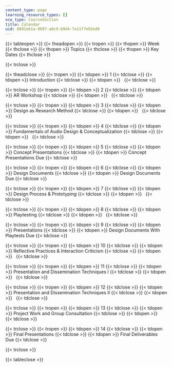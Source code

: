 ```yaml
---
content_type: page
learning_resource_types: []
ocw_type: CourseSection
title: Calendar
uid: 8891e61a-9697-a0c9-b9d4-7a11f7e92ed9
---
```


{{< tableopen >}}
{{< theadopen >}}
{{< tropen >}}
{{< thopen >}}
Week
{{< thclose >}}
{{< thopen >}}
Topics
{{< thclose >}}
{{< thopen >}}
Key Dates
{{< thclose >}}

{{< trclose >}}

{{< theadclose >}}
{{< tropen >}}
{{< tdopen >}}
1
{{< tdclose >}}
{{< tdopen >}}
Introduction
{{< tdclose >}}
{{< tdopen >}}
 
{{< tdclose >}}

{{< trclose >}}
{{< tropen >}}
{{< tdopen >}}
2
{{< tdclose >}}
{{< tdopen >}}
AR Workshop
{{< tdclose >}}
{{< tdopen >}}
 
{{< tdclose >}}

{{< trclose >}}
{{< tropen >}}
{{< tdopen >}}
3
{{< tdclose >}}
{{< tdopen >}}
Design as Research Method
{{< tdclose >}}
{{< tdopen >}}
 
{{< tdclose >}}

{{< trclose >}}
{{< tropen >}}
{{< tdopen >}}
4
{{< tdclose >}}
{{< tdopen >}}
Fundamentals of Audio Design & Conceptualization
{{< tdclose >}}
{{< tdopen >}}
 
{{< tdclose >}}

{{< trclose >}}
{{< tropen >}}
{{< tdopen >}}
5
{{< tdclose >}}
{{< tdopen >}}
Concept Presentations
{{< tdclose >}}
{{< tdopen >}}
Concept Presentations Due
{{< tdclose >}}

{{< trclose >}}
{{< tropen >}}
{{< tdopen >}}
6
{{< tdclose >}}
{{< tdopen >}}
Design Documents
{{< tdclose >}}
{{< tdopen >}}
Design Documents Due
{{< tdclose >}}

{{< trclose >}}
{{< tropen >}}
{{< tdopen >}}
7
{{< tdclose >}}
{{< tdopen >}}
Design Process & Prototyping
{{< tdclose >}}
{{< tdopen >}}
 
{{< tdclose >}}

{{< trclose >}}
{{< tropen >}}
{{< tdopen >}}
8
{{< tdclose >}}
{{< tdopen >}}
Playtesting
{{< tdclose >}}
{{< tdopen >}}
 
{{< tdclose >}}

{{< trclose >}}
{{< tropen >}}
{{< tdopen >}}
9
{{< tdclose >}}
{{< tdopen >}}
Presentations
{{< tdclose >}}
{{< tdopen >}}
Design Documents With Playtests Due
{{< tdclose >}}

{{< trclose >}}
{{< tropen >}}
{{< tdopen >}}
10
{{< tdclose >}}
{{< tdopen >}}
Reflective Practices & Interaction Criticism
{{< tdclose >}}
{{< tdopen >}}
 
{{< tdclose >}}

{{< trclose >}}
{{< tropen >}}
{{< tdopen >}}
11
{{< tdclose >}}
{{< tdopen >}}
Presentation and Dissemination Techniques I
{{< tdclose >}}
{{< tdopen >}}
 
{{< tdclose >}}

{{< trclose >}}
{{< tropen >}}
{{< tdopen >}}
12
{{< tdclose >}}
{{< tdopen >}}
Presentation and Dissemination Techniques II
{{< tdclose >}}
{{< tdopen >}}
 
{{< tdclose >}}

{{< trclose >}}
{{< tropen >}}
{{< tdopen >}}
13
{{< tdclose >}}
{{< tdopen >}}
Project Work and Group Consultation
{{< tdclose >}}
{{< tdopen >}}
 
{{< tdclose >}}

{{< trclose >}}
{{< tropen >}}
{{< tdopen >}}
14
{{< tdclose >}}
{{< tdopen >}}
Final Presentations
{{< tdclose >}}
{{< tdopen >}}
Final Deliverables Due
{{< tdclose >}}

{{< trclose >}}

{{< tableclose >}}